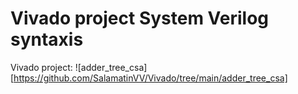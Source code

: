 # Vivado project System Verilog syntaxis
Vivado project:
![adder_tree_csa][https://github.com/SalamatinVV/Vivado/tree/main/adder_tree_csa]

